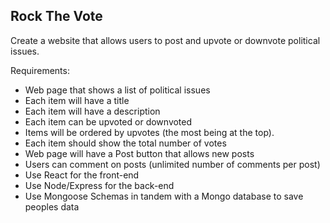 ## Rock The Vote

Create a website that allows users to post and upvote or downvote political issues.

Requirements:

- Web page that shows a list of political issues
- Each item will have a title
- Each item will have a description
- Each item can be upvoted or downvoted
- Items will be ordered by upvotes (the most being at the top).
- Each item should show the total number of votes
- Web page will have a Post button that allows new posts
- Users can comment on posts (unlimited number of comments per post)
- Use React for the front-end
- Use Node/Express for the back-end
- Use Mongoose Schemas in tandem with a Mongo database to save peoples data


